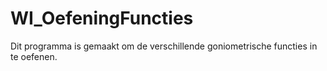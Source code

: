 # WI_OefeningFuncties
Dit programma is gemaakt om de verschillende goniometrische functies in te oefenen.
